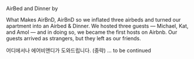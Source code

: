 AirBed and Dinner
by

What Makes AirBnD, AirBnD
so we inflated three airbeds and turned our apartment into an Airbed & Dinner. We hosted three guests — Michael, Kat, and Amol — and in doing so, we became the first hosts on Airbnb. Our guests arrived as strangers, but they left as our friends.

어디에서나 에어비앤디가 도와드립니다.
(중략) ... to be continued

